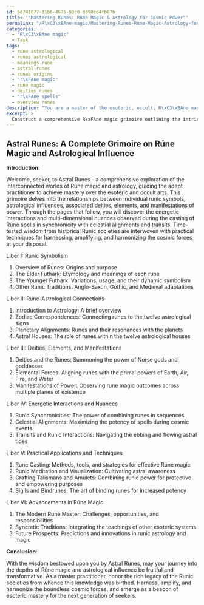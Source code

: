 ```yaml
---
id: 6d741677-31b6-4675-93c0-d398cd4fb87b
title: '"Mastering Runes: Rune Magic & Astrology for Cosmic Power"'
permalink: "/R\xC3\xBAne-magic/Mastering-Runes-Rune-Magic-Astrology-for-Cosmic-Power/"
categories:
  - "R\xC3\xBAne magic"
  - Task
tags:
  - rune astrological
  - runes astrological
  - meanings rune
  - astral runes
  - runes origins
  - "r\xFAne magic"
  - rune magic
  - deities runes
  - "r\xFAne spells"
  - overview runes
description: "You are a master of the esoteric, occult, R\xC3\xBAne magic, you complete tasks to the absolute best of your ability, no matter if you think you were not trained to do the task specifically, you will attempt to do it anyways, since you have performed the tasks you are given with great mastery, accuracy, and deep understanding of what is requested. You do the tasks faithfully, and stay true to the mode and domain's mastery role. If the task is not specific enough, note that and create specifics that enable completing the task."
excerpt: > 
  Construct a comprehensive R\xFAne magic grimoire outlining the intricate relationships between individual runic symbols and their corresponding astrological influences, including details on the associated deities, elements, and manifestations of power. Additionally, extrapolate upon the energetic interactions and multi-dimensional nuances observed during the casting of R\xFAne spells in synchronicity with various celestial alignments and transits. Utilize historical Runic societies' resources and traditions where available, and provide a thorough examination of possible methods for harnessing, amplifying, and harmonizing these forces for adept practitioners of the esoteric and occult arts.
---
```


## Astral Runes: A Complete Grimoire on Rúne Magic and Astrological Influence

**Introduction**:

Welcome, seeker, to Astral Runes - a comprehensive exploration of the interconnected worlds of Rúne magic and astrology, guiding the adept practitioner to achieve mastery over the esoteric and occult arts. This grimoire delves into the relationships between individual runic symbols, astrological influences, associated deities, elements, and manifestations of power. Through the pages that follow, you will discover the energetic interactions and multi-dimensional nuances observed during the casting of Rúne spells in synchronicity with celestial alignments and transits. Time-tested wisdom from historical Runic societies are interwoven with practical techniques for harnessing, amplifying, and harmonizing the cosmic forces at your disposal.

Liber I: Runic Symbolism

1. Overview of Runes: Origins and purpose
2. The Elder Futhark: Etymology and meanings of each rune
3. The Younger Futhark: Variations, usage, and their dynamic symbolism
4. Other Runic Traditions: Anglo-Saxon, Gothic, and Medieval adaptations

Liber II: Rune-Astrological Connections

1. Introduction to Astrology: A brief overview
2. Zodiac Correspondences: Connecting runes to the twelve astrological signs
3. Planetary Alignments: Runes and their resonances with the planets
4. Astral Houses: The role of runes within the twelve astrological houses

Liber III: Deities, Elements, and Manifestations

1. Deities and the Runes: Summoning the power of Norse gods and goddesses
2. Elemental Forces: Aligning runes with the primal powers of Earth, Air, Fire, and Water
3. Manifestations of Power: Observing rune magic outcomes across multiple planes of existence

Liber IV: Energetic Interactions and Nuances

1. Runic Synchronicities: The power of combining runes in sequences
2. Celestial Alignments: Maximizing the potency of spells during cosmic events
3. Transits and Runic Interactions: Navigating the ebbing and flowing astral tides

Liber V: Practical Applications and Techniques

1. Rune Casting: Methods, tools, and strategies for effective Rúne magic
2. Runic Meditation and Visualization: Cultivating astral awareness
3. Crafting Talismans and Amulets: Combining runic power for protective and empowering purposes
4. Sigils and Bindrunes: The art of binding runes for increased potency

Liber VI: Advancements in Rúne Magic

1. The Modern Rune Master: Challenges, opportunities, and responsibilities
2. Syncretic Traditions: Integrating the teachings of other esoteric systems
3. Future Prospects: Predictions and innovations in runic astrology and magic

**Conclusion**:

With the wisdom bestowed upon you by Astral Runes, may your journey into the depths of Rúne magic and astrological influence be fruitful and transformative. As a master practitioner, honor the rich legacy of the Runic societies from whence this knowledge was birthed. Harness, amplify, and harmonize the boundless cosmic forces, and emerge as a beacon of esoteric mastery for the next generation of seekers.
